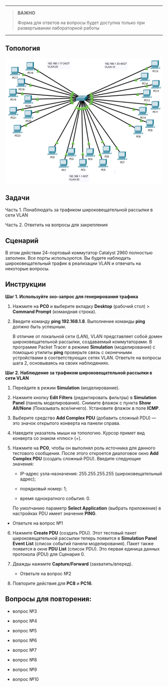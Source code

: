 
---

> **ВАЖНО**
> 
> Форма для ответов на вопросы будет доступна только при развертывании лабораторной работы 

---

## Топология

![](./assets/topology.png)

## Задачи

Часть 1. Понаблюдать за трафиком широковещательной рассылки в сети VLAN

Часть 2. Ответить на вопросы для закрепления

## Сценарий

В этом действии 24-портовый коммутатор Catalyst 2960 полностью заполнен. Все порты используются. Вы будете наблюдать широковещательный трафик в реализации VLAN и отвечать на некоторые вопросы.

## Инструкции

**Шаг 1. Используйте эхо-запрос для генерирования трафика**

1.  Нажмите на **PC0** и выберите вкладку **Desktop** (рабочий стол) \> **Command Prompt** (командная строка).

2.  Введите команду **ping 192.168.1.8**. Выполнение команды **ping** должно быть успешным.

    В отличие от локальной сети (LAN), VLAN представляет собой домен широковещательной рассылки, создаваемый коммутаторами. В программе Packet Tracer в режиме **Simulation** (моделирование) с помощью утилиты **ping** проверьте связь с оконечными устройствами в соответствующих сетях VLAN. Ответьте на вопросы шага 2, основываясь на своих наблюдениях.

**Шаг 2. Наблюдение за трафиком широковещательной рассылки в сети VLAN**

1.  Перейдите в режим **Simulation** (моделирование).

2.  Нажмите кнопку **Edit Filters** (редактировать фильтры) в **Simulation Panel** (панель моделирования). Снимите флажок с пункта **Show All/None** (Показывать все/ничего). Установите флажок в поле **ICMP**.

3.  Выберите средство **Add Complex PDU** (добавить сложный PDU) — это значок открытого конверта на панели справа.

4.  Наведите указатель мыши на топологию. Курсор примет вид конверта со знаком «плюс» (+).

5.  Нажмите на **PC0**, чтобы он выполнял роль источника для данного тестового сообщения. После этого откроется диалоговое окно **Add Complex PDU** (создать сложный PDU). Введите следующие значения:

    -   IP-адрес узла-назначения: 255.255.255.255 (широковещательный адрес);

    -   порядковый номер: 1;

    -   время однократного события: 0.

    По умолчанию параметр **Select Application** (выбрать приложение) в настройках PDU имеет значение **PING**.

   - Ответьте на вопрос №1

6.  Нажмите **Create PDU** (создать PDU). Этот тестовый пакет широковещательной рассылки теперь появится в **Simulation Panel Event List** (список событий панели моделирования). Пакет также появится в окне **PDU List** (список PDU). Это первая единица данных протокола (PDU) для Сценария 0.

7.  Дважды нажмите **Capture/Forward** (захватить/вперед).

    - Ответьте на вопрос №2

8.  Повторите действия для **PC8** и **PC16**.

## Вопросы для повторения:

- вопрос №3

- вопрос №4

- вопрос №5

- вопрос №6

- вопрос №7

- вопрос №8

- вопрос №9

- вопрос №10

<!-- [Скачать файл Packet Tracer для локального запуска](./assets/3.1.4-lab.pka) -->
